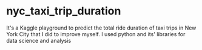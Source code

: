 # nyc_taxi_trip_duration

It's a Kaggle playground to predict the total ride duration of taxi trips in New York City that I did to improve myself. I used python and its' libraries for data science and analysis
